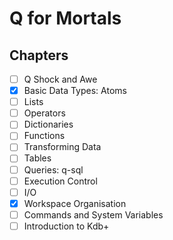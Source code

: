 # Q for Mortals

## Chapters
- [ ] Q Shock and Awe
- [x] Basic Data Types: Atoms
- [ ] Lists
- [ ] Operators
- [ ] Dictionaries
- [ ] Functions
- [ ] Transforming Data
- [ ] Tables
- [ ] Queries: q-sql
- [ ] Execution Control
- [ ] I/O
- [x] Workspace Organisation
- [ ] Commands and System Variables
- [ ] Introduction to Kdb+
